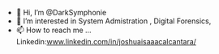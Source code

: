 - 👋 Hi, I’m @DarkSymphonie
- 👀 I’m interested in System Admistration , Digital Forensics, 
- 📫 How to reach me ... Linkedin:www.linkedin.com/in/joshuaisaaacalcantara/

<!---
DarkSymphonie/DarkSymphonie is a ✨ special ✨ repository because its `README.md` (this file) appears on your GitHub profile.
You can click the Preview link to take a look at your changes.
--->
